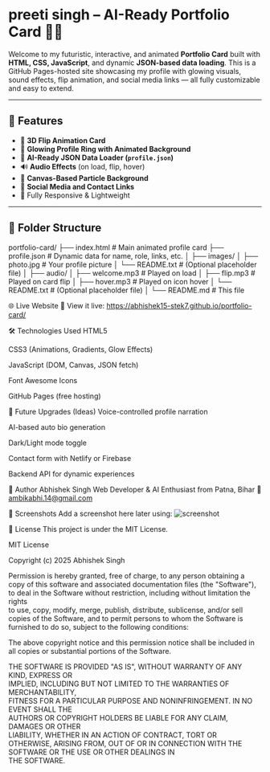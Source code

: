 # preeti singh – AI-Ready Portfolio Card 💼✨

Welcome to my futuristic, interactive, and animated **Portfolio Card** built with **HTML, CSS, JavaScript**, and dynamic **JSON-based data loading**. This is a GitHub Pages-hosted site showcasing my profile with glowing visuals, sound effects, flip animation, and social media links — all fully customizable and easy to extend.

---

## 🚀 Features

- 🎴 **3D Flip Animation Card**
- 🌈 **Glowing Profile Ring with Animated Background**
- 🧠 **AI-Ready JSON Data Loader (`profile.json`)**
- 🔊 **Audio Effects** (on load, flip, hover)
- 🌌 **Canvas-Based Particle Background**
- 🔗 **Social Media and Contact Links**
- 📱 Fully Responsive & Lightweight

---

## 📂 Folder Structure

portfolio-card/
├── index.html # Main animated profile card
├── profile.json # Dynamic data for name, role, links, etc.
│
├── images/
│ ├── photo.jpg # Your profile picture
│ └── README.txt # (Optional placeholder file)
│
├── audio/
│ ├── welcome.mp3 # Played on load
│ ├── flip.mp3 # Played on card flip
│ ├── hover.mp3 # Played on icon hover
│ └── README.txt # (Optional placeholder file)
│
└── README.md # This file


🌐 Live Website
🔗 View it live:
https://abhishek15-stek7.github.io/portfolio-card/

🛠️ Technologies Used
HTML5

CSS3 (Animations, Gradients, Glow Effects)

JavaScript (DOM, Canvas, JSON fetch)

Font Awesome Icons

GitHub Pages (free hosting)

🤖 Future Upgrades (Ideas)
Voice-controlled profile narration

AI-based auto bio generation

Dark/Light mode toggle

Contact form with Netlify or Firebase

Backend API for dynamic experiences

🙌 Author
Abhishek Singh
Web Developer & AI Enthusiast from Patna, Bihar
📧 ambikabhi.14@gmail.com

📸 Screenshots
Add a screenshot here later using:
![screenshot](images/your-screenshot.png)

📄 License
This project is under the MIT License.

MIT License

Copyright (c) 2025 Abhishek Singh

Permission is hereby granted, free of charge, to any person obtaining a copy
of this software and associated documentation files (the "Software"), to deal
in the Software without restriction, including without limitation the rights  
to use, copy, modify, merge, publish, distribute, sublicense, and/or sell     
copies of the Software, and to permit persons to whom the Software is         
furnished to do so, subject to the following conditions:                      

The above copyright notice and this permission notice shall be included in   
all copies or substantial portions of the Software.                          

THE SOFTWARE IS PROVIDED "AS IS", WITHOUT WARRANTY OF ANY KIND, EXPRESS OR   
IMPLIED, INCLUDING BUT NOT LIMITED TO THE WARRANTIES OF MERCHANTABILITY,     
FITNESS FOR A PARTICULAR PURPOSE AND NONINFRINGEMENT. IN NO EVENT SHALL THE  
AUTHORS OR COPYRIGHT HOLDERS BE LIABLE FOR ANY CLAIM, DAMAGES OR OTHER       
LIABILITY, WHETHER IN AN ACTION OF CONTRACT, TORT OR OTHERWISE, ARISING FROM,
OUT OF OR IN CONNECTION WITH THE SOFTWARE OR THE USE OR OTHER DEALINGS IN    
THE SOFTWARE.
